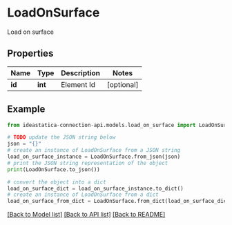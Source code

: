 # LoadOnSurface

Load on surface

## Properties

Name | Type | Description | Notes
------------ | ------------- | ------------- | -------------
**id** | **int** | Element Id | [optional] 

## Example

```python
from ideastatica-connection-api.models.load_on_surface import LoadOnSurface

# TODO update the JSON string below
json = "{}"
# create an instance of LoadOnSurface from a JSON string
load_on_surface_instance = LoadOnSurface.from_json(json)
# print the JSON string representation of the object
print(LoadOnSurface.to_json())

# convert the object into a dict
load_on_surface_dict = load_on_surface_instance.to_dict()
# create an instance of LoadOnSurface from a dict
load_on_surface_from_dict = LoadOnSurface.from_dict(load_on_surface_dict)
```
[[Back to Model list]](../README.md#documentation-for-models) [[Back to API list]](../README.md#documentation-for-api-endpoints) [[Back to README]](../README.md)


